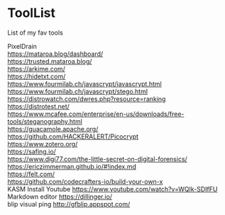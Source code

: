 # ToolList
List of my fav tools

PixelDrain<br>
https://mataroa.blog/dashboard/<br>
https://trusted.mataroa.blog/<br>
https://arkime.com/<br>
https://hidetxt.com/<br>
https://www.fourmilab.ch/javascrypt/javascrypt.html<br>
https://www.fourmilab.ch/javascrypt/stego.html<br>
https://distrowatch.com/dwres.php?resource=ranking<br>
https://distrotest.net/<br>
https://www.mcafee.com/enterprise/en-us/downloads/free-tools/steganography.html<br>
https://guacamole.apache.org/<br>
https://github.com/HACKERALERT/Picocrypt<br>
https://www.zotero.org/<br>
https://safing.io/<br>
https://www.digi77.com/the-little-secret-on-digital-forensics/<br>
https://ericzimmerman.github.io/#!index.md<br>
https://felt.com/<br>
https://github.com/codecrafters-io/build-your-own-x <br>
KASM Install Youtube https://www.youtube.com/watch?v=WQlk-SDIfFU<br>
Markdown editor https://dillinger.io/<br>
blip visual ping http://gfblip.appspot.com/<br>
